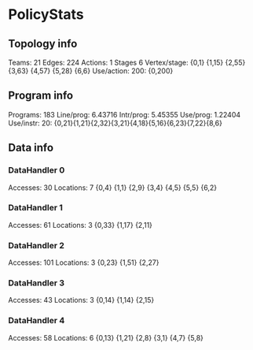# PolicyStats
## Topology info
Teams:		21
Edges:		224
Actions:	1
Stages		6
Vertex/stage:	{0,1} {1,15} {2,55} {3,63} {4,57} {5,28} {6,6} 
Use/action:	200: {0,200} 

## Program info
Programs:	183
Line/prog:	6.43716
Intr/prog:	5.45355
Use/prog:	1.22404
Use/instr:	20: {0,21}{1,21}{2,32}{3,21}{4,18}{5,16}{6,23}{7,22}{8,6}

## Data info

### DataHandler 0
Accesses:	30
Locations:	7
{0,4} {1,1} {2,9} {3,4} {4,5} {5,5} {6,2} 

### DataHandler 1
Accesses:	61
Locations:	3
{0,33} {1,17} {2,11} 

### DataHandler 2
Accesses:	101
Locations:	3
{0,23} {1,51} {2,27} 

### DataHandler 3
Accesses:	43
Locations:	3
{0,14} {1,14} {2,15} 

### DataHandler 4
Accesses:	58
Locations:	6
{0,13} {1,21} {2,8} {3,1} {4,7} {5,8} 